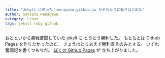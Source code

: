 ```yaml
---
title: "Jekyll に勝った；merapano.github.io がそれなりに動きはじめた"
author: Satoshi Nakagawa
category: Linux
tags: jekyll ruby github
---
```

 
 おとといから悪戦苦闘していた jekyll に
とうとう勝利した。
もともとは Github Pages を作りたかったのだ。
きょうはとりあえず勝利宣言のみとする。
いずれ奮闘記を書くつもりだ。
[ぼくの Github Pages](https://merapano.github.io) が
立ち上がりました。

